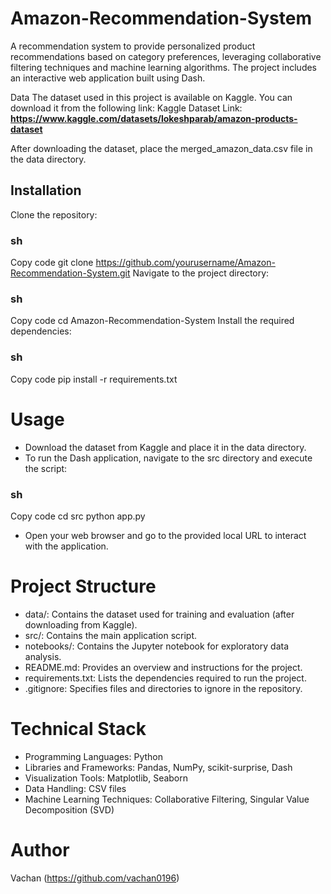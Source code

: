 # Amazon-Recommendation-System
A recommendation system to provide personalized product recommendations based on category preferences, leveraging collaborative filtering techniques and machine learning algorithms. The project includes an interactive web application built using Dash.

Data
The dataset used in this project is available on Kaggle. You can download it from the following link:
Kaggle Dataset Link: **https://www.kaggle.com/datasets/lokeshparab/amazon-products-dataset**

After downloading the dataset, place the merged_amazon_data.csv file in the data directory.

## Installation
Clone the repository:
### sh
Copy code
git clone https://github.com/yourusername/Amazon-Recommendation-System.git
Navigate to the project directory:
### sh
Copy code
cd Amazon-Recommendation-System
Install the required dependencies:
### sh
Copy code
pip install -r requirements.txt
# Usage
- Download the dataset from Kaggle and place it in the data directory.
- To run the Dash application, navigate to the src directory and execute the script:
### sh
Copy code
cd src
python app.py
- Open your web browser and go to the provided local URL to interact with the application.
# Project Structure
- data/: Contains the dataset used for training and evaluation (after downloading from Kaggle).
- src/: Contains the main application script.
- notebooks/: Contains the Jupyter notebook for exploratory data analysis.
- README.md: Provides an overview and instructions for the project.
- requirements.txt: Lists the dependencies required to run the project.
- .gitignore: Specifies files and directories to ignore in the repository.
# Technical Stack
- Programming Languages: Python
- Libraries and Frameworks: Pandas, NumPy, scikit-surprise, Dash
- Visualization Tools: Matplotlib, Seaborn
- Data Handling: CSV files
- Machine Learning Techniques: Collaborative Filtering, Singular Value Decomposition (SVD)
# Author
Vachan
(https://github.com/vachan0196)
